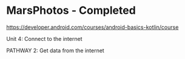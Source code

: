 MarsPhotos - Completed
==================================
https://developer.android.com/courses/android-basics-kotlin/course

Unit 4: Connect to the internet

PATHWAY 2: Get data from the internet

